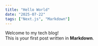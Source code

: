 ```yaml
---
title: "Hello World"
date: "2025-07-22"
tags: ["Next.js", "Markdown"]
---
```


Welcome to my tech blog!  
This is your first post written in **Markdown**.